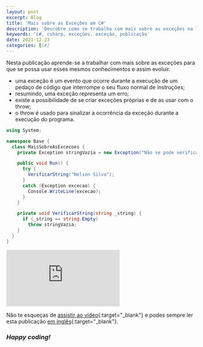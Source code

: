 ```yaml
---
layout: post
excerpt: Blog
title: 'Mais sobre as Exceções em C#'
description: 'Descobre como se trabalha com mais sobre as exceções na linguagem de programação C#. Obtém respostas às tuas dúvidas com a teoria e os exemplos apresentados.'
keywords: 'c#, csharp, exceções, exceção, publicação'
date: 2021-12-23
categories: [C#]
---
```


Nesta publicação aprende-se a trabalhar com mais sobre as exceções para que se possa usar esses mesmos conhecimentos e assim evoluir.

- uma exceção é um evento que ocorre durante a execução de um pedaço de código que interrompe o seu fluxo normal de instruções;
- resumindo, uma exceção representa um erro;
- existe a possibilidade de se criar exceções próprias e de as usar com o throw;
- o throw é usado para sinalizar a ocorrência da exceção durante a execução do programa.

```csharp
using System;

namespace Base {
  class MaisSobreAsExcecoes {
    private Exception stringVazia = new Exception("Não se pode verificar uma string que esteja vazia.");

    public void Run() {
      try {
        VerificarString("Nelson Silva");
      }
      catch (Exception excecao) {
        Console.WriteLine(excecao);
      }
    }

    private void VerificarString(string _string) {
      if (_string == string.Empty)
        throw stringVazia;
    }
  }
}
```

<div class="video-container">
  <iframe src="https://www.youtube.com/embed/06RgzwoqPDU" frameborder="0" allowfullscreen></iframe>
</div>

Não te esqueças de [assistir ao vídeo](https://youtu.be/06RgzwoqPDU){:target="\_blank"} e podes sempre ler esta publicação [em inglês](https://nelsonsilvadev.com/blog/more-about-exceptions-in-csharp/){:target="\_blank"}.

### _Happy coding!_
